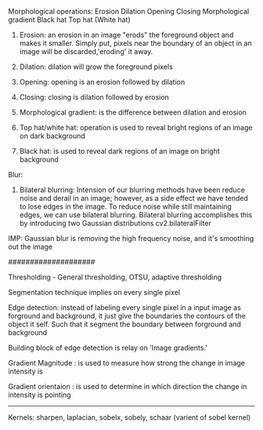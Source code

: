 Morphological operations:
Erosion
Dilation
Opening
Closing
Morphological gradient
Black hat
Top hat (White hat)

1. Erosion: an erosion in an image "erods" the foreground object and makes it smaller. Simply put, pixels near the boundary of an object in an image will be discarded,'eroding' it away.

2. Dilation: dilation will grow the foreground pixels
3. Opening: opening is an erosion followed by dilation
4. Closing: closing is dilation followed by erosion
5. Morphological gradient: is the difference between dilation and erosion


6. Top hat/white hat: operation is used to reveal bright regions of an image on dark background
7. Black hat: is used to reveal dark regions of an image on bright background

Blur:
1. Bilateral blurring: Intension of our blurring methods have been reduce noise and derail in an image; however, as a side effect we have tended to lose edges in the image.
   To reduce noise while still maintaining edges, we can use bilateral blurring. 
   Bilateral blurring accomplishes this by introducing two Gaussian distributions
    cv2.bilateralFilter

IMP: Gaussian blur is removing the high frequency noise, and it's smoothing out the image

####################

Thresholding - General thresholding, OTSU, adaptive thresholding

Segmentation technique implies on every single pixel

Edge detection: instead of labeling every single pixel in a input image as forground and background, it just give the boundaries the contours of the object it self.
    Such that it segment the boundary between forground and background

Building block of edge detection is relay on 'Image gradients.'

Gradient Magnitude : is used to measure how strong the change in image intensity is

Gradient orientaion : is used to determine in which direction the change in intensity is pointing

----------------------

Kernels:
sharpen, laplacian, sobelx, sobely, schaar (varient of sobel kernel)
